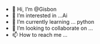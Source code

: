 - 👋 Hi, I’m @Gisbon
- 👀 I’m interested in ...Ai
- 🌱 I’m currently learning ... python
- 💞️ I’m looking to collaborate on ...
- 📫 How to reach me ...

<!---
Gisbon/Gisbon is a ✨ special ✨ repository because its `README.md` (this file) appears on your GitHub profile.
You can click the Preview link to take a look at your changes.
--->
